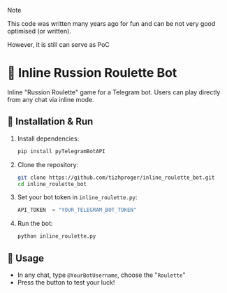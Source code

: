 > [!NOTE]
> This code was written many years ago for fun and can be not very good optimised (or written).
> 
> However, it is still can serve as PoC

# 🎰 Inline Russion Roulette Bot

Inline "Russion Roulette" game for a Telegram bot. Users can play directly from any chat via inline mode.

## 🚀 Installation & Run

1. Install dependencies:
   ```bash
   pip install pyTelegramBotAPI
   ```

2. Clone the repository:
   ```bash
   git clone https://github.com/tizhproger/inline_roulette_bot.git
   cd inline_roulette_bot
   ```

3. Set your bot token in `inline_roulette.py`:
   ```python
   API_TOKEN  = "YOUR_TELEGRAM_BOT_TOKEN"
   ```

4. Run the bot:
   ```bash
   python inline_roulette.py
   ```

## 🧠 Usage

- In any chat, type `@YourBotUsername`, choose the "`Roulette`"
- Press the button to test your luck!
